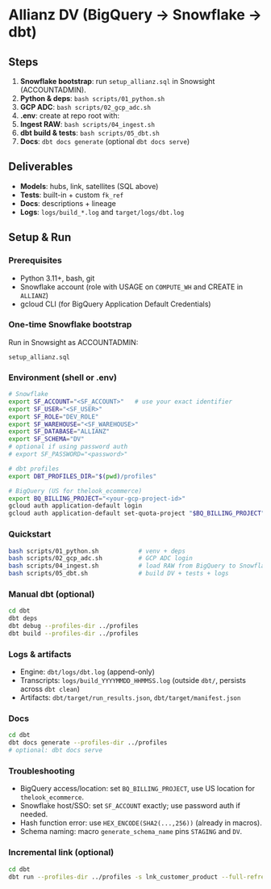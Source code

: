 # Allianz DV (BigQuery -> Snowflake -> dbt)

## Steps
1) **Snowflake bootstrap**: run `setup_allianz.sql` in Snowsight (ACCOUNTADMIN).  
2) **Python & deps**: `bash scripts/01_python.sh`  
3) **GCP ADC**: `bash scripts/02_gcp_adc.sh`  
4) **.env**: create at repo root with:
5) **Ingest RAW**: `bash scripts/04_ingest.sh`  
6) **dbt build & tests**: `bash scripts/05_dbt.sh`  
7) **Docs**: `dbt docs generate` (optional `dbt docs serve`)

## Deliverables
- **Models**: hubs, link, satellites (SQL above)  
- **Tests**: built-in + custom `fk_ref`  
- **Docs**: descriptions + lineage  
- **Logs**: `logs/build_*.log` and `target/logs/dbt.log`

## Setup & Run

### Prerequisites
- Python 3.11+, bash, git
- Snowflake account (role with USAGE on `COMPUTE_WH` and CREATE in `ALLIANZ`)
- gcloud CLI (for BigQuery Application Default Credentials)

### One-time Snowflake bootstrap
Run in Snowsight as ACCOUNTADMIN:
```
setup_allianz.sql
```

### Environment (shell or .env)
```bash
# Snowflake
export SF_ACCOUNT="<SF_ACCOUNT>"   # use your exact identifier
export SF_USER="<SF_USER>"
export SF_ROLE="DEV_ROLE"
export SF_WAREHOUSE="<SF_WAREHOUSE>" 
export SF_DATABASE="ALLIANZ"
export SF_SCHEMA="DV"
# optional if using password auth
# export SF_PASSWORD="<password>"

# dbt profiles
export DBT_PROFILES_DIR="$(pwd)/profiles"

# BigQuery (US for thelook_ecommerce)
export BQ_BILLING_PROJECT="<your-gcp-project-id>"
gcloud auth application-default login
gcloud auth application-default set-quota-project "$BQ_BILLING_PROJECT"
```

### Quickstart
```bash
bash scripts/01_python.sh           # venv + deps
bash scripts/02_gcp_adc.sh          # GCP ADC login
bash scripts/04_ingest.sh           # load RAW from BigQuery to Snowflake
bash scripts/05_dbt.sh              # build DV + tests + logs
```

### Manual dbt (optional)
```bash
cd dbt
dbt deps
dbt debug --profiles-dir ../profiles
dbt build --profiles-dir ../profiles
```

### Logs & artifacts
- Engine: `dbt/logs/dbt.log` (append-only)
- Transcripts: `logs/build_YYYYMMDD_HHMMSS.log` (outside `dbt/`, persists across `dbt clean`)
- Artifacts: `dbt/target/run_results.json`, `dbt/target/manifest.json`

### Docs
```bash
cd dbt
dbt docs generate --profiles-dir ../profiles
# optional: dbt docs serve
```

### Troubleshooting
- BigQuery access/location: set `BQ_BILLING_PROJECT`, use US location for `thelook_ecommerce`.
- Snowflake host/SSO: set `SF_ACCOUNT` exactly; use password auth if needed.
- Hash function error: use `HEX_ENCODE(SHA2(...,256))` (already in macros).
- Schema naming: macro `generate_schema_name` pins `STAGING` and `DV`.

### Incremental link (optional)
```bash
cd dbt
dbt run --profiles-dir ../profiles -s lnk_customer_product --full-refresh
```
